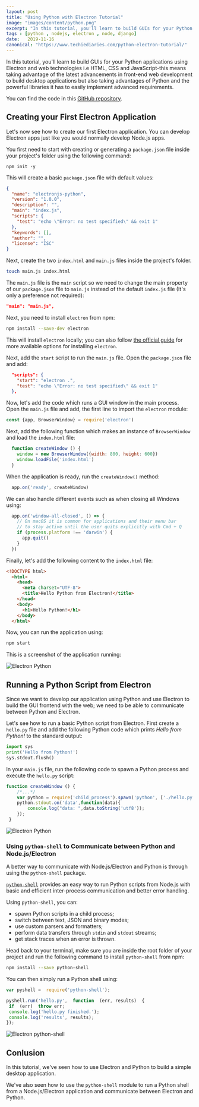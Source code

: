 ```yaml
---
layout: post
title: "Using Python with Electron Tutorial"
image: "images/content/python.png"
excerpt: "In this tutorial, you'll learn to build GUIs for your Python applications using Electron and web technologies i.e HTML, CSS and JavaScript" 
tags : [python , nodejs, electron , node, django] 
date:   2019-11-16
canonical: "https://www.techiediaries.com/python-electron-tutorial/"
---
```


In this tutorial, you'll learn to build GUIs for your Python applications using Electron and web technologies i.e HTML, CSS and JavaScript-this means taking advantage of the latest advancements in front-end web development to build desktop applications but also taking advantages of Python and the powerful libraries it has to easily implement advanced requirements.

You can find the code in this [GitHub repository](https://github.com/techiediaries/python-electron-app).

 
## Creating your First Electron Application

Let's now see how to create our first Electron application. You can develop Electron apps just like you would normally develop Node.js apps.

You first need to start with creating or generating a `package.json` file inside your project's folder using the following command: 

```
npm init -y
```

This will create a basic `package.json` file with default values:

```json
{
  "name": "electronjs-python",
  "version": "1.0.0",
  "description": "",
  "main": "index.js",
  "scripts": {
    "test": "echo \"Error: no test specified\" && exit 1"
  },
  "keywords": [],
  "author": "",
  "license": "ISC"
}
```

Next, create the two `index.html` and `main.js` files inside the project's folder.

```bash
touch main.js index.html
```

 The `main.js` file is the `main` script so we need to change the main property of our `package.json` file to `main.js` instead of the default `index.js` file (It's only a preference not required):

```json
"main": "main.js",
```

Next, you need to install `electron` from npm:

```bash
npm install --save-dev electron
```

This will install `electron` locally; you can also follow [the official guide](https://electronjs.org/docs/tutorial/installation) for more available options for installing `electron`.

Next, add the `start` script to run the `main.js` file. Open the `package.json` file and add:

```json
  "scripts": {
    "start": "electron .",
    "test": "echo \"Error: no test specified\" && exit 1"
  },
```

Now, let's add the code which runs a GUI window in the main process. Open the `main.js` file and add, the first line to import the `electron` module:

```javascript
const {app, BrowserWindow} = require('electron')
```

Next, add the following function which makes an instance of `BrowserWindow` and load the `index.html` file:

```javascript
  function createWindow () {
    window = new BrowserWindow({width: 800, height: 600})
    window.loadFile('index.html')
  }
```

When the application is ready, run the `createWindow()` method:

```js
  app.on('ready', createWindow)
```

We can also handle different events such as when closing all Windows using:

```js
  app.on('window-all-closed', () => {
    // On macOS it is common for applications and their menu bar
    // to stay active until the user quits explicitly with Cmd + Q
    if (process.platform !== 'darwin') {
      app.quit()
    }
  })
```

Finally, let's add the following content to the `index.html` file:

```html
<!DOCTYPE html>
  <html>
    <head>
      <meta charset="UTF-8">
      <title>Hello Python from Electron!</title>
    </head>
    <body>
      <h1>Hello Python!</h1>
    </body>
  </html>
```

Now, you can run the application using:

```bash
npm start
```

This is a screenshot of the application running:

![Electron Python](https://i.imgur.com/bM6cJR3.png)

## Running a Python Script from Electron

Since we want to develop our application using Python and use Electron to build the GUI frontend  with the web; we need to be able to communicate between Python and Electron. 

Let's see how to run a basic Python script from Electron. First create a `hello.py` file and add the following Python code which prints *Hello from Python!* to the standard output:

```python
import sys
print('Hello from Python!')
sys.stdout.flush()
```

In your `main.js` file, run the following code to spawn a Python process and execute the `hello.py` script:

```js
function createWindow () {
    /*...*/
    var python = require('child_process').spawn('python', ['./hello.py']);
    python.stdout.on('data',function(data){
	    console.log("data: ",data.toString('utf8'));
    });
 }
```

![Electron Python](https://i.imgur.com/F4yx1TW.png)

### Using `python-shell` to Communicate between Python and Node.js/Electron

A better way to communicate with Node.js/Electron and Python is through using the `python-shell` package.

[`python-shell`](https://www.npmjs.com/package/python-shell) provides an easy way to run Python scripts from Node.js with basic and efficient inter-process communication and better error handling.

Using `python-shell`, you can:

-   spawn Python scripts in a child process;
-   switch between text, JSON and binary modes;
-   use custom parsers and formatters;
-   perform data transfers through `stdin` and `stdout` streams;
-   get stack traces when an error is thrown.

Head back to your terminal, make sure you are inside the root folder of your project and run the following command to install `python-shell` from npm:

```bash
npm install --save python-shell 
```

You can then simply run a Python shell using:

```js
var pyshell =  require('python-shell');

pyshell.run('hello.py',  function  (err, results)  {
 if  (err)  throw err;
 console.log('hello.py finished.');
 console.log('results', results);
});
```

![Electron python-shell](https://i.imgur.com/ytib7jt.png)


## Conlusion

In this tutorial, we've seen how to use Electron and Python to build a simple desktop application.

We've also seen how to use the `python-shell` module to run a Python shell from a Node.js/Electron application and communicate between Electron and Python.
